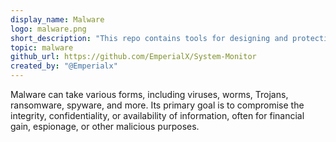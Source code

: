 ```yaml
---
display_name: Malware
logo: malware.png
short_description: "This repo contains tools for designing and protection methods for Malwares."
topic: malware
github_url: https://github.com/EmperialX/System-Monitor
created_by: "@Emperialx"
---
```


Malware can take various forms, including viruses, worms, Trojans, ransomware, spyware, and more. Its primary goal is to compromise the integrity, confidentiality, or availability of information, often for financial gain, espionage, or other malicious purposes.
